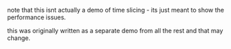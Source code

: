 note that this isnt actually a demo of time slicing - its just meant to show the performance issues.

this was originally written as a separate demo from all the rest and that may change.